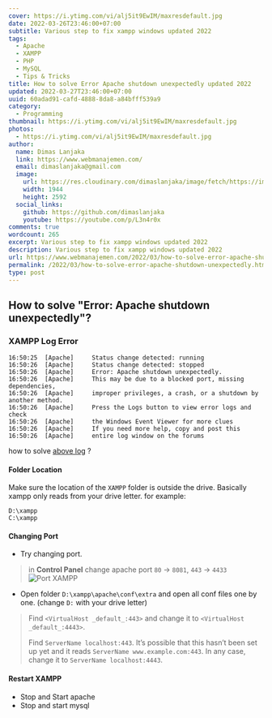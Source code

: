 ```yaml
---
cover: https://i.ytimg.com/vi/alj5it9EwIM/maxresdefault.jpg
date: 2022-03-26T23:46:00+07:00
subtitle: Various step to fix xampp windows updated 2022
tags:
  - Apache
  - XAMPP
  - PHP
  - MySQL
  - Tips & Tricks
title: How to solve Error Apache shutdown unexpectedly updated 2022
updated: 2022-03-27T23:46:00+07:00
uuid: 60adad91-cafd-4888-8da8-a84bfff539a9
category:
  - Programming
thumbnail: https://i.ytimg.com/vi/alj5it9EwIM/maxresdefault.jpg
photos:
  - https://i.ytimg.com/vi/alj5it9EwIM/maxresdefault.jpg
author:
  name: Dimas Lanjaka
  link: https://www.webmanajemen.com/
  email: dimaslanjaka@gmail.com
  image:
    url: https://res.cloudinary.com/dimaslanjaka/image/fetch/https://imgdb.net/images/3600.jpg
    width: 1944
    height: 2592
  social_links:
    github: https://github.com/dimaslanjaka
    youtube: https://youtube.com/p/L3n4r0x
comments: true
wordcount: 265
excerpt: Various step to fix xampp windows updated 2022
description: Various step to fix xampp windows updated 2022
url: https://www.webmanajemen.com/2022/03/how-to-solve-error-apache-shutdown-unexpectedly.html
permalink: /2022/03/how-to-solve-error-apache-shutdown-unexpectedly.html
type: post
---
```


## How to solve "Error: Apache shutdown unexpectedly"?
### XAMPP Log Error
```log
16:50:25  [Apache]     Status change detected: running
16:50:26  [Apache]     Status change detected: stopped
16:50:26  [Apache]     Error: Apache shutdown unexpectedly.
16:50:26  [Apache]     This may be due to a blocked port, missing dependencies,
16:50:26  [Apache]     improper privileges, a crash, or a shutdown by another method.
16:50:26  [Apache]     Press the Logs button to view error logs and check
16:50:26  [Apache]     the Windows Event Viewer for more clues
16:50:26  [Apache]     If you need more help, copy and post this
16:50:26  [Apache]     entire log window on the forums
```
how to solve [above log](#xampp-log-error) ?

#### Folder Location
Make sure the location of the `XAMPP` folder is outside the drive. Basically xampp only reads from your drive letter. for example:
```text
D:\xampp
C:\xampp
```

#### Changing Port
- Try changing port.
> in **Control Panel** change apache port `80` -> `8081`, `443` -> `4433`
![Port XAMPP](https://i.stack.imgur.com/McjHN.png)
- Open folder `D:\xampp\apache\conf\extra` and open all conf files one by one. (change `D:` with your drive letter)
> Find `<VirtualHost _default_:443>` and change it to `<VirtualHost _default_:4443>`.
>
> Find `ServerName localhost:443`. It’s possible that this hasn’t been set up yet and it reads `ServerName www.example.com:443`. In any case, change it to `ServerName localhost:4443`.

#### Restart XAMPP
- Stop and Start apache
- Stop and start mysql
